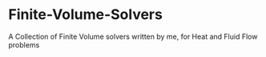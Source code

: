# Finite-Volume-Solvers
A Collection of Finite Volume solvers written by me, for Heat and Fluid Flow problems
